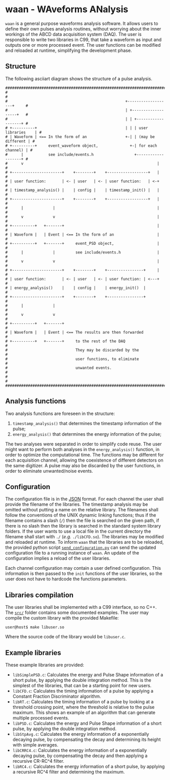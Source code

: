 # waan - WAveforms ANalysis

`waan` is a general purpose waveforms analysis software.
It allows users to define their own pulses analysis routines, without worrying about the inner workings of the ABCD data acquisition system (DAQ).
The user is responsible to write two libraries in C99, that take a waveform as input and outputs one or more processed event.
The user functions can be modified and reloaded at runtime, simplifying the development phase.

## Structure
The following asciiart diagram shows the structure of a pulse analysis.
```
################################################################################
#                                                                              #
#                                                    +-------------------+     #
#                                                    | +-------------------+   #
#                                                    | | +-------------------+ #
# +----------+                                       | | | user libraries    | #
# | Waveform | <== In the form of an                 +-| | (may be different | #
# +----------+     event_waveform object,              +-| for each channel) | #
#      |           see include/events.h                  +-------------------+ #
#      v                                                           |           #
# +----------------------+    +--------+    +------------------+   |           #
# | user function:       | <- | user   | <- | user function:   | <-+           #
# | timestamp_analysis() |    | config |    | timestamp_init() |   |           #
# +----------------------+    +--------+    +------------------+   |           #
#      |             |                                             |           #
#      v             v                                             |           #
# +----------+   +-------+                                         |           #
# | Waveform |   | Event | <== In the form of an                   |           #
# +----------+   +-------+     event_PSD object,                   |           #
#      |             |         see include/events.h                |           #
#      v             v                                             |           #
# +----------------------+    +--------+    +----------------+     |           #
# | user function:       | <- | user   | <- | user function: | <---+           #
# | energy_analysis()    |    | config |    | energy_init()  |                 #
# +----------------------+    +--------+    +----------------+                 #
#      |             |                                                         #
#      v             v                                                         #
# +----------+   +-------+                                                     #
# | Waveform |   | Event | <== The results are then forwarded                  #
# +----------+   +-------+     to the rest of the DAQ                          #
#                              They may be discarded by the                    #
#                              user functions, to eliminate                    #
#                              unwanted events.                                #
#                                                                              #
################################################################################
```

## Analysis functions
Two analysis functions are foreseen in the structure:

1. `timestamp_analysis()` that determines the timestamp information of the pulse;
2. `energy_analysis()` that determines the energy information of the pulse;

The two analyses were separated in order to simplify code reuse.
The user might want to perform both analyses in the `energy_analysis()` function, in order to optimize the computational time.
The functions may be different for each acquisition channel, allowing the coexistence of different detectors on the same digitizer.
A pulse may also be discarded by the user functions, in order to eliminate unwanted/noise events.

## Configuration
The configuration file is in the [JSON](http://www.json.org/) format.
For each channel the user shall provide the filename of the libraries.
The timestamp analysis may be omitted without putting a name on the relative library.
The filenames shall follow the conventions of the UNIX dynamic linking functions; thus if the filename contains a slash (`/`) then the file is searched on the given path, if there is no slash then the library is searched in the standard system library folders.
If the user wants to use a local file in the current directory the filename shall start with `./` (_e.g._ `./libCFD.so`).
The libraries may be modified and reloaded at runtime.
To inform `waan` that the libraries are to be reloaded, the provided python script [`send_configuration.py`](./send_configuration.py) can send the updated configuration file to a running instance of `waan`.
An update of the configuration implies a reload of the user libraries.

Each channel configuration may contain a user defined configuration.
This information is then passed to the `init` functions of the user libraries, so the user does not have to hardcode the functions parameters.

## Libraries compilation
The user libraries shall be implemented with a C99 interface, so no C++.
The [`src/`](./src/) folder contains some documented examples.
The user may compile the custom library with the provided Makefile:
```
user@host$ make libuser.so
```
Where the source code of the library would be `libuser.c`.

## Example libraries
These example libraries are provided:

- `libSimplePSD.c`: Calculates the energy and Pulse Shape information of a short pulse, by applying the double integration method. This is the simplest of the libraries, that can be a starting point for new users.
- `libCFD.c`: Calculates the timing information of a pulse by applying a Constant Fraction Discriminator algorithm.
- `libRT.c`: Calculates the timing information of a pulse by looking at a threshold crossing point, where the threshold is relative to the pulse maximum. This shows an example of an algorithm that can generate multiple processed events.
- `libPSD.c`: Calculates the energy and Pulse Shape information of a short pulse, by applying the double integration method.
- `libStpAvg.c`: Calculates the energy information of a exponentially decaying pulse, by compensating the decay and determining its height with simple averages.
- `libCRRC4.c`: Calculates the energy information of a exponentially decaying pulse, by compensating the decay and then applying a recursive CR-RC^4 filter.
- `libRC4.c`: Calculates the energy information of a short pulse, by applying a recursive RC^4 filter and determining the maximum.
